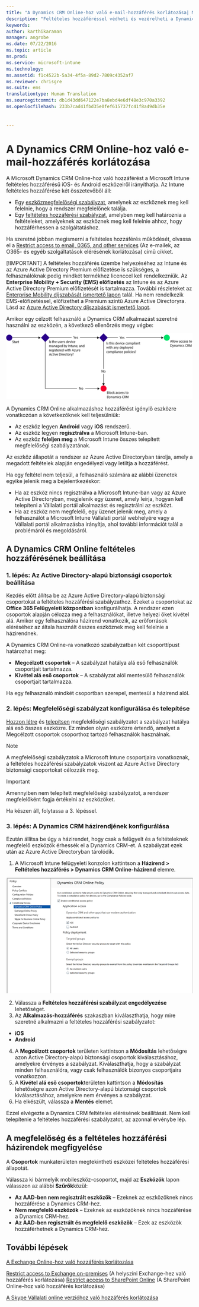 ```yaml
---
title: "A Dynamics CRM Online-hoz való e-mail-hozzáférés korlátozása| Microsoft Intune"
description: "Feltételes hozzáféréssel védheti és vezérelheti a Dynamics CRM Online-hoz való hozzáférést."
keywords: 
author: karthikaraman
manager: angrobe
ms.date: 07/22/2016
ms.topic: article
ms.prod: 
ms.service: microsoft-intune
ms.technology: 
ms.assetid: f1c4522b-5a34-4f5a-89d2-7809c4352af7
ms.reviewer: chrisgre
ms.suite: ems
translationtype: Human Translation
ms.sourcegitcommit: db1d43dd647122e7ba8ebd4e6df48e3c970a3392
ms.openlocfilehash: 233b7cad41fbd35e0fef615737fc41f8a49db35e


---
```


# A Dynamics CRM Online-hoz való e-mail-hozzáférés korlátozása
A Microsoft Dynamics CRM Online-hoz való hozzáférést a Microsoft Intune feltételes hozzáférésű iOS- és Android eszközeiről irányíthatja.  Az Intune feltételes hozzáférése két összetevőből áll:
* Egy [eszközmegfelelőségi szabályzat](introduction-to-device-compliance-policies-in-microsoft-intune.md), amelynek az eszköznek meg kell felelnie, hogy a rendszer megfelelőnek találja.
* Egy [feltételes hozzáférési szabályzat](restrict-access-to-email-and-o365-services-with-microsoft-intune.md), amelyben meg kell határoznia a feltételeket, amelyeknek az eszköznek meg kell felelnie ahhoz, hogy hozzáférhessen a szolgáltatáshoz.

Ha szeretné jobban megismerni a feltételes hozzáférés működését, olvassa el a [Restrict access to email, 0365, and other services](restrict-access-to-email-and-o365-services-with-microsoft-intune.md) (Az e-mailek, az O365- és egyéb szolgáltatások elérésének korlátozása) című cikket.

[!IMPORTANT] A feltételes hozzáférés üzembe helyezéséhez az Intune és az Azure Active Directory Premium előfizetése is szükséges, a felhasználóknak pedig mindkét termékhez licenccel kell rendelkezniük. Az **Enterprise Mobility + Security (EMS) előfizetés** az Intune és az Azure Active Directory Premium előfizetését is tartalmazza. További részleteket az [Enterprise Mobility díjszabását ismertető lapon](https://www.microsoft.com/en-us/cloud-platform/enterprise-mobility-pricing) talál. Ha nem rendelkezik EMS-előfizetéssel, előfizethet a Premium szintű Azure Active Directoryra. Lásd az [Azure Active Directory díjszabását ismertető lapot](https://azure.microsoft.com/en-us/pricing/details/active-directory/). 

Amikor egy célzott felhasználó a Dynamics CRM alkalmazást szeretné használni az eszközén, a következő ellenőrzés megy végbe:

![Azokat a döntési pontokat megjelenítő diagram, amelyek segítségével a rendszer meghatározza, hogy kapjon-e hozzáférést az adott eszköz a szolgáltatáshoz](../media/mdm-ca-dynamics-crm-flow-diagram.png)

A Dynamics CRM Online alkalmazáshoz hozzáférést igénylő eszközre vonatkozóan a következőknek kell teljesülniük:
* Az eszköz legyen **Android** vagy **iOS** rendszerű.
* Az eszköz legyen **regisztrálva** a Microsoft Intune-ban.
* Az eszköz **feleljen meg** a Microsoft Intune összes telepített megfelelőségi szabályzatának.

Az eszköz állapotát a rendszer az Azure Active Directoryban tárolja, amely a megadott feltételek alapján engedélyezi vagy letiltja a hozzáférést.

Ha egy feltétel nem teljesül, a felhasználó számára az alábbi üzenetek egyike jelenik meg a bejelentkezéskor:
* Ha az eszköz nincs regisztrálva a Microsoft Intune-ban vagy az Azure Active Directoryban, megjelenik egy üzenet, amely leírja, hogyan kell telepíteni a Vállalati portál alkalmazást és regisztrálni az eszközt.
* Ha az eszköz nem megfelelő, egy üzenet jelenik meg, amely a felhasználót a Microsoft Intune Vállalati portál webhelyére vagy a Vállalati portál alkalmazásba irányítja, ahol további információt talál a problémáról és megoldásáról.

## A Dynamics CRM Online feltételes hozzáférésének beállítása  
### 1. lépés: Az Active Directory-alapú biztonsági csoportok beállítása

Kezdés előtt állítsa be az Azure Active Directory-alapú biztonsági csoportokat a feltételes hozzáférési szabályzathoz. Ezeket a csoportokat az **Office 365 Felügyeleti központban** konfigurálhatja. A rendszer ezen csoportok alapján célozza meg a felhasználókat, illetve helyezi őket kivétel alá. Amikor egy felhasználóra házirend vonatkozik, az erőforrások eléréséhez az általa használt összes eszköznek meg kell felelnie a házirendnek.

A Dynamics CRM Online-ra vonatkozó szabályzatban két csoporttípust határozhat meg:
* **Megcélzott csoportok** – A szabályzat hatálya alá eső felhasználók csoportjait tartalmazza.
* **Kivétel alá eső csoportok** – A szabályzat alól mentesülő felhasználók csoportjait tartalmazza.

Ha egy felhasználó mindkét csoportban szerepel, mentesül a házirend alól.

### 2. lépés: Megfelelőségi szabályzat konfigurálása és telepítése
[Hozzon létre](create-a-device-compliance-policy-in-microsoft-intune.md) és [telepítsen](deploy-and-monitor-a-device-compliance-policy-in-microsoft-intune.md) megfelelőségi szabályzatot a szabályzat hatálya alá eső összes eszközre. Ez minden olyan eszközre értendő, amelyet a Megcélzott csoportok csoporthoz tartozó felhasználók használnak.

> [!NOTE]
> A megfelelőségi szabályzatok a Microsoft Intune csoportjaira vonatkoznak, a feltételes hozzáférési szabályzatok viszont az Azure Active Directory biztonsági csoportokat célozzák meg.

> [!IMPORTANT]
> Amennyiben nem telepített megfelelőségi szabályzatot, a rendszer megfelelőként fogja értékelni az eszközöket.

Ha készen áll, folytassa a 3. lépéssel.
### 3. lépés: A Dynamics CRM házirendjének konfigurálása
Ezután állítsa be úgy a házirendet, hogy csak a felügyelt és a feltételeknek megfelelő eszközök érhessék el a Dynamics CRM-et. A szabályzat ezek után az Azure Active Directoryban tárolódik.

1.  A Microsoft Intune felügyeleti konzolon kattintson a **Házirend > Feltételes hozzáférés > Dynamics CRM Online-házirend** elemre.

  ![Képernyőfelvétel a Dynamics CRM Online feltétes hozzáférési szabályzatának oldaláról](../media/mdm-ca-dynamics-crm-policy-configuration.png)

2.  Válassza a **Feltételes hozzáférési szabályzat engedélyezése** lehetőséget.
3.  Az **Alkalmazás-hozzáférés** szakaszban kiválaszthatja, hogy mire szeretné alkalmazni a feltételes hozzáférési szabályzatot:
  * **iOS**
  * **Android**
4.  A **Megcélzott csoportok** területen kattintson a **Módosítás** lehetőségre azon Active Directory-alapú biztonsági csoportok kiválasztásához, amelyekre érvényes a szabályzat. Kiválaszthatja, hogy a szabályzat minden felhasználóra, vagy csak felhasználók bizonyos csoportjaira vonatkozzon.
5.  A **Kivétel alá eső csoportok**területen kattintson a **Módosítás** lehetőségre azon Active Directory-alapú biztonsági csoportok kiválasztásához, amelyekre nem érvényes a szabályzat.
6.  Ha elkészült, válassza a **Mentés** elemet.

Ezzel elvégezte a Dynamics CRM feltételes elérésének beállítását. Nem kell telepítenie a feltételes hozzáférési szabályzatot, az azonnal érvénybe lép.
##  A megfelelőség és a feltételes hozzáférési házirendek megfigyelése

A **Csoportok** munkaterületen megtekintheti eszközei feltételes hozzáférési állapotát.

Válassza ki bármelyik mobileszköz-csoportot, majd az **Eszközök** lapon válasszon az alábbi **Szűrők**közül:
* **Az AAD-ben nem regisztrált eszközök** – Ezeknek az eszközöknek nincs hozzáférése a Dynamics CRM-hez.
* **Nem megfelelő eszközök** – Ezeknek az eszközöknek nincs hozzáférése a Dynamics CRM-hez.
* **Az AAD-ben regisztrált és megfelelő eszközök** – Ezek az eszközök hozzáférhetnek a Dynamics CRM-hez.

##  További lépések
[A Exchange Online-hoz való hozzáférés korlátozása](restrict-access-to-exchange-online-with-microsoft-intune.md)

[Restrict access to Exchange on-premises](restrict-access-to-exchange-onpremises-with-microsoft-intune.md) (A helyszíni Exchange-hez való hozzáférés korlátozása)
[Restrict access to SharePoint Online](restrict-access-to-sharepoint-online-with-microsoft-intune.md) (A SharePoint Online-hoz való hozzáférés korlátozása)

[A Skype Vállalati online verzióhoz való hozzáférés korlátozása](restrict-access-to-skype-for-business-online-with-microsoft-intune.md)



<!--HONumber=Oct16_HO1-->


